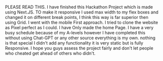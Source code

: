 PLEASE READ THIS.  I have finished this Hackathon Project which is made using Next.JS. TO make it responsive I used max width to my flex boxes and changed it on different break points, I think this way is far superior then using Grid. I went with the mobile First approach. I tried to clone the website as Pixel perfect as I could. I have Only made the home Page.  I have a very busy schedule because of my A-levels however I have completed this without using Chat-GPT or any other source everything is my own. nothing is that special I didn't add any functionality it is very static but is fully Responsive. I hope you guys assess the project fairly and don't let people who cheated get ahead of others who didn't.

